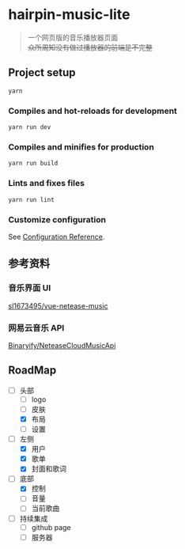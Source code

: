 # hairpin-music-lite
> 一个网页版的音乐播放器页面  
> ~~众所周知没有做过播放器的前端是不完整~~


## Project setup
```
yarn
```

### Compiles and hot-reloads for development
```
yarn run dev
```

### Compiles and minifies for production
```
yarn run build
```

### Lints and fixes files
```
yarn run lint
```

### Customize configuration
See [Configuration Reference](https://cli.vuejs.org/config/).

## 参考资料

### 音乐界面 UI
[sl1673495/vue-netease-music](https://github.com/sl1673495/vue-netease-music)

### 网易云音乐 API 
[Binaryify/NeteaseCloudMusicApi](https://github.com/Binaryify/NeteaseCloudMusicApi)


## RoadMap
- [ ] 头部
    - [ ] logo
    - [ ] 皮肤
    - [x] 布局
    - [ ] 设置
- [ ] 左侧
    - [x] 用户
    - [x] 歌单
    - [x] 封面和歌词
- [ ] 底部
    - [x] 控制
    - [ ] 音量
    - [ ] 当前歌曲
- [ ] 持续集成
    - [ ] github page
    - [ ] 服务器
